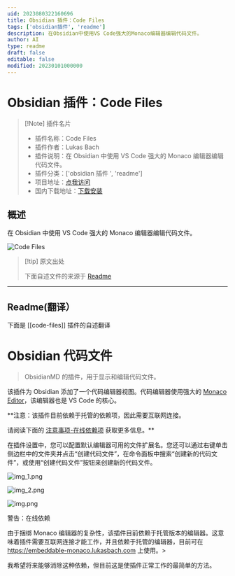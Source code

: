 ```yaml
---
uid: 2023080322160696
title: Obsidian 插件：Code Files
tags: ['obsidian插件', 'readme']
description: 在Obsidian中使用VS Code强大的Monaco编辑器编辑代码文件。
author: AI
type: readme
draft: false
editable: false
modified: 20230101000000
---
```


# Obsidian 插件：Code Files

> [!Note] 插件名片
> - 插件名称：Code Files
> - 插件作者：Lukas Bach
> - 插件说明：在 Obsidian 中使用 VS Code 强大的 Monaco 编辑器编辑代码文件。
> - 插件分类：['obsidian 插件 ', 'readme']
> - 项目地址：[点我访问](https://github.com/lukasbach/obsidian-code-files)
> - 国内下载地址：[下载安装](https://pkmer.cn/products/plugin/pluginMarket/?code-files)

## 概述

在 Obsidian 中使用 VS Code 强大的 Monaco 编辑器编辑代码文件。

![Code Files](https://cdn.pkmer.cn/covers/code-files.png!pkmer)

> [!tip] 原文出处
>
>下面自述文件的来源于 [Readme](https://ghproxy.net/https://raw.githubusercontent.com/lukasbach/obsidian-code-files/master/README.md)
>

---

## Readme(翻译）

下面是 [[code-files]] 插件的自述翻译

# Obsidian 代码文件

> ObsidianMD 的插件，用于显示和编辑代码文件。

该插件为 Obsidian 添加了一个代码编辑器视图。代码编辑器使用强大的 [Monaco Editor](https://microsoft.github.io/monaco-editor/)，该编辑器也是 VS Code 的核心。

**注意：该插件目前依赖于托管的依赖项，因此需要互联网连接。

请阅读下面的 [注意事项-在线依赖项](#caveat-online-dependency) 获取更多信息。**

在插件设置中，您可以配置默认编辑器可用的文件扩展名。您还可以通过右键单击侧边栏中的文件夹并点击“创建代码文件”，在命令面板中搜索“创建新的代码文件”，或使用“创建代码文件”按钮来创建新的代码文件。

![img_1.png](img_1.png)

![img_2.png](img_2.png)

![img.png](img.png)

警告：在线依赖

由于捆绑 Monaco 编辑器的复杂性，该插件目前依赖于托管版本的编辑器。这意味着插件需要互联网连接才能工作，并且依赖于托管的编辑器，目前可在<https://embeddable-monaco.lukasbach.com> 上使用。>

我希望将来能够消除这种依赖，但目前这是使插件正常工作的最简单的方法。
